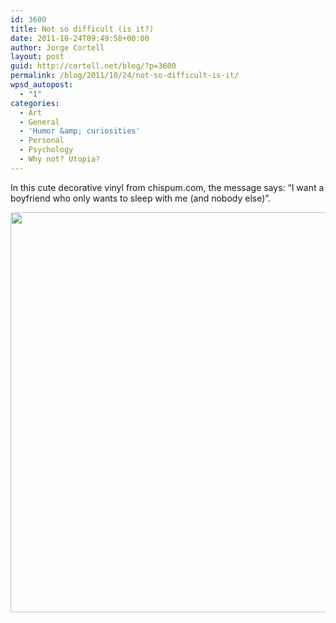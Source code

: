 ```yaml
---
id: 3600
title: Not so difficult (is it?)
date: 2011-10-24T09:49:58+00:00
author: Jorge Cortell
layout: post
guid: http://cortell.net/blog/?p=3600
permalink: /blog/2011/10/24/not-so-difficult-is-it/
wpsd_autopost:
  - "1"
categories:
  - Art
  - General
  - 'Humor &amp; curiosities'
  - Personal
  - Psychology
  - Why not? Utopia?
---
```

In this cute decorative vinyl from chispum.com, the message says: &#8220;I want a boyfriend who only wants to sleep with me (and nobody else)&#8221;.

<img class="aligncenter" title="message" src="http://www.chispum.com/wp-tienda/wp-content/themes/eCommerce/thumb.php?src=http://www.chispum.com/wp-tienda/wp-content/uploads/vinilos/varios_quierounnovio.jpg&w=640&h=640&zc=1&q=80&bid=1" alt="" width="640" height="640" />